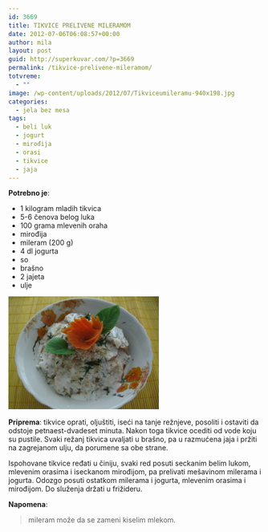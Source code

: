 ```yaml
---
id: 3669
title: TIKVICE PRELIVENE MILERAMOM
date: 2012-07-06T06:08:57+00:00
author: mila
layout: post
guid: http://superkuvar.com/?p=3669
permalink: /tikvice-prelivene-mileramom/
totvreme:
  - ""
image: /wp-content/uploads/2012/07/Tikviceumileramu-940x198.jpg
categories:
  - jela bez mesa
tags:
  - beli luk
  - jogurt
  - mirođija
  - orasi
  - tikvice
  - jaja
---
```

**Potrebno je**:

  * 1 kilogram mladih tikvica
  * 5-6 čenova belog luka
  * 100 grama mlevenih oraha
  * mirođija
  * mileram (200 g)
  * 4 dl jogurta
  * so
  * brašno
  * 2 jajeta
  * ulje

<img class="alignnone size-medium wp-image-3670" title="Tikviceumileramu" src="/wp-content/uploads/2012/07/Tikviceumileramu-1024x768.jpg" alt="" width="300" height="225" /> 

**Priprema**: tikvice oprati, oljuštiti, iseći na tanje režnjeve, posoliti i ostaviti da odstoje petnaest-dvadeset minuta. Nakon toga tikvice ocediti od vode koju su pustile. Svaki režanj tikvica uvaljati u brašno, pa u razmućena jaja i pržiti na zagrejanom ulju, da porumene sa obe strane.

Ispohovane tikvice ređati u činiju, svaki red posuti seckanim belim lukom, mlevenim orasima i iseckanom mirođijom, pa prelivati mešavinom milerama i jogurta. Odozgo posuti ostatkom milerama i jogurta, mlevenim orasima i mirođijom. Do služenja držati u frižideru.

**Napomena**: 
> mileram može da se zameni kiselim mlekom.